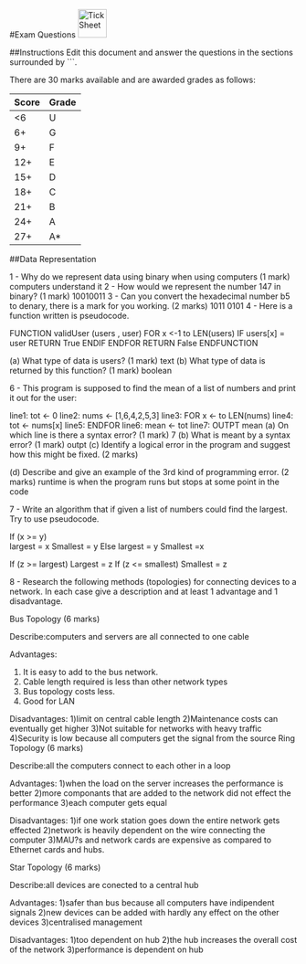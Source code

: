 #Exam Questions <img src="../../Resources/exam.png" width=50px alt="Tick Sheet">

##Instructions
Edit this document and answer the questions in the sections surrounded by ```.

There are 30 marks available and are awarded grades as follows:

|Score|Grade|
|-----|-----|
|<6|U|
|6+|G|
|9+|F|
|12+|E|
|15+|D|
|18+|C|
|21+|B|
|24+|A|
|27+|A*|


##Data Representation

1 - Why do we represent data using binary when using computers (1 mark)
computers understand it 
2 - How would we represent the number 147 in binary? (1 mark)
10010011
3 - Can you convert the hexadecimal number b5 to denary, there is a mark for you working. (2 marks)
1011 0101
4 - Here is a function written is pseudocode.

FUNCTION validUser (users , user)
   FOR x <-1 to LEN(users)
       IF users[x] = user
           RETURN True
       ENDIF
   ENDFOR
   RETURN False
ENDFUNCTION

(a) What type of data is users? (1 mark)
text
(b) What type of data is returned by this function? (1 mark)
boolean


6 - This program is supposed to find the mean of a list of numbers and print it out for the user:

line1:      tot <- 0
line2:      nums <- [1,6,4,2,5,3]
line3:      FOR x <- to LEN(nums)
line4:          tot <- nums[x]
line5:      ENDFOR
line6:      mean <- tot
line7:      OUTPT mean
(a) On which line is there a syntax error? (1 mark)
7
(b) What is meant by a syntax error? (1 mark)
outpt
(c) Identify a logical error in the program and suggest how this might be fixed. (2 marks)

(d) Describe and give an example of the 3rd kind of programming error. (2 marks)
runtime is when the program runs but stops at some point in the code

7 - Write an algorithm that if given a list of numbers could find the largest. Try to use pseudocode.

If (x >= y)  
  largest = x
  Smallest = y
Else 
   largest = y
   Smallest =x

If (z >= largest)
   Largest = z
If (z <= smallest)
   Smallest = z

8 - Research the following methods (topologies) for connecting devices to a network. In each case give a description and at least 1 advantage and 1 disadvantage.

Bus Topology (6 marks)

Describe:computers and servers are all connected to one cable

Advantages: 
1) It is easy to add to the bus network.
2) Cable length required is less than other network types
3) Bus topology costs less.
4) Good for LAN

Disadvantages:
1)limit on central cable length 
2)Maintenance costs can eventually get higher
3)Not suitable for networks with heavy traffic
4)Security is low because all computers get the signal from the source
Ring Topology (6 marks)

Describe:all the computers connect to each other in a loop 

Advantages:
1)when the load on the server increases the performance is better 
2)more componants that are added to the network did not effect the performance
3)each computer gets equal

Disadvantages:
1)if one work station goes down the entire network gets effected
2)network is heavily dependent on the wire connecting the computer
3)MAU?s and network cards are expensive as compared to Ethernet cards and hubs. 

Star Topology (6 marks)

Describe:all devices are conected to a central hub

Advantages:
1)safer than bus because all computers have indipendent signals
2)new devices can be added with hardly any effect on the other devices
3)centralised management

Disadvantages:
1)too dependent on hub
2)the hub increases the overall cost of the network
3)performance is dependent on hub

